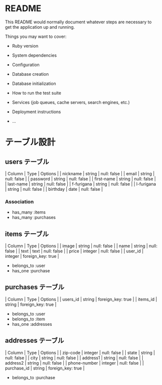 # README

This README would normally document whatever steps are necessary to get the
application up and running.

Things you may want to cover:

* Ruby version

* System dependencies

* Configuration

* Database creation

* Database initialization

* How to run the test suite

* Services (job queues, cache servers, search engines, etc.)

* Deployment instructions

* ...

# テーブル設計

## users テーブル

| Column   | Type   | Options     |
| nickname   | string | null: false |
| email      | string | null: false |
| password   | string | null: false |
| first-name | string | null: false |
| last-name  | string | null: false |
| f-furigana   | string | null: false |
| l-furigana   | string | null: false |
| birthday   | date | null: false |

### Association

- has_many :items
- has_many :purchases

## items テーブル

| Column    | Type   | Options     |
| image     | string | null: false |
| name      | string | null: false |
| text      | text   | null: false |
| price     | integer | null: false |
| user_id   | integer | foreign_key: true |

- belongs_to :user
- has_one :purchase

## purchases テーブル

| Column       | Type   | Options     |
| users_id     | string | foreign_key: true |
| items_id     | string | foreign_key: true |

- belongs_to :user
- belongs_to :item
- has_one :addresses

## addresses テーブル

| Column          | Type   | Options     |
| zip-code        | integer | null: false |
| state           | string | null: false |
| city            | string | null: false |
| address1        | string | null: false |
| address2        | string | null: false |
| phone-number    | integer | null: false |
| purchase_id     | string | foreign_key: true |

- belongs_to :purchase